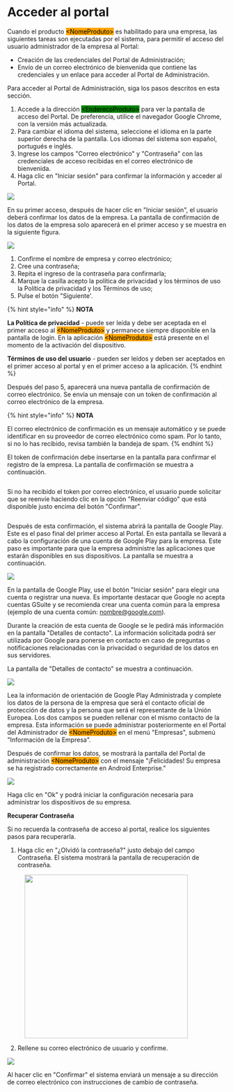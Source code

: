 # Acceder al portal

Cuando el producto <mark style="background-color:orange;">\<NomeProduto></mark> es habilitado para una empresa, las siguientes tareas son ejecutadas por el sistema, para permitir el acceso del usuario administrador de la empresa al Portal:

* Creación de las credenciales del Portal de Administración;
* Envío de un correo electrónico de bienvenida que contiene las credenciales y un enlace para acceder al Portal de Administración.

Para acceder al Portal de Administración, siga los pasos descritos en esta sección.

1. Accede a la dirección <mark style="background-color:green;">\<EnderecoProduto></mark> para ver la pantalla de acceso del Portal. De preferencia, utilice el navegador Google Chrome, con la versión más actualizada.
2. Para cambiar el idioma del sistema, seleccione el idioma en la parte superior derecha de la pantalla. Los idiomas del sistema son español, portugués e inglés.
3. Ingrese los campos "Correo electrónico" y "Contraseña" con las credenciales de acceso recibidas en el correo electrónico de bienvenida.
4. Haga clic en "Iniciar sesión" para confirmar la información y acceder al Portal.

![](<../.gitbook/assets/0 (5) (1).png>)

En su primer acceso, después de hacer clic en "Iniciar sesión", el usuario deberá confirmar los datos de la empresa. La pantalla de confirmación de los datos de la empresa solo aparecerá en el primer acceso y se muestra en la siguiente figura.

![](<../.gitbook/assets/1 (5) (1).png>)

1. Confirme el nombre de empresa y correo electrónico;
2. Cree una contraseña;
3. Repita el ingreso de la contraseña para confirmarla;
4. Marque la casilla acepto la política de privacidad y los términos de uso la Política de privacidad y los Términos de uso;
5. Pulse el botón "Siguiente'.

{% hint style="info" %}
**NOTA**

**La Política de privacidad** - puede ser leída y debe ser aceptada en el primer acceso al <mark style="background-color:orange;">\<NomeProduto></mark> y permanece siempre disponible en la pantalla de login. En la aplicación <mark style="background-color:orange;">\<NomeProduto></mark> está presente en el momento de la activación del dispositivo.

**Términos de uso del usuario** - pueden ser leídos y deben ser aceptados en el primer acceso al portal y en el primer acceso a la aplicación.
{% endhint %}

Después del paso 5, aparecerá una nueva pantalla de confirmación de correo electrónico. Se envía un mensaje con un token de confirmación al correo electrónico de la empresa.

{% hint style="info" %}
**NOTA**

El correo electrónico de confirmación es un mensaje automático y se puede identificar en su proveedor de correo electrónico como spam. Por lo tanto, si no lo has recibido, revisa también la bandeja de spam.
{% endhint %}

El token de confirmación debe insertarse en la pantalla para confirmar el registro de la empresa. La pantalla de confirmación se muestra a continuación.

<figure><img src="../.gitbook/assets/image (5).png" alt=""><figcaption></figcaption></figure>

Si no ha recibido el token por correo electrónico, el usuario puede solicitar que se reenvíe haciendo clic en la opción "Reenviar código" que está disponible justo encima del botón "Confirmar".

<figure><img src="../.gitbook/assets/image (6).png" alt=""><figcaption></figcaption></figure>

Después de esta confirmación, el sistema abrirá la pantalla de Google Play. Este es el paso final del primer acceso al Portal. En esta pantalla se llevará a cabo la configuración de una cuenta de Google Play para la empresa. Este paso es importante para que la empresa administre las aplicaciones que estarán disponibles en sus dispositivos. La pantalla se muestra a continuación.

![](<../.gitbook/assets/4 (5) (1).png>)

En la pantalla de Google Play, use el botón "Iniciar sesión" para elegir una cuenta o registrar una nueva. Es importante destacar que Google no acepta cuentas GSuite y se recomienda crear una cuenta común para la empresa (ejemplo de una cuenta común: [nombre@google.com](mailto:nombre@google.com)).

Durante la creación de esta cuenta de Google se le pedirá más información en la pantalla "Detalles de contacto". La información solicitada podrá ser utilizada por Google para ponerse en contacto en caso de preguntas o notificaciones relacionadas con la privacidad o seguridad de los datos en sus servidores.

La pantalla de "Detalles de contacto" se muestra a continuación.

![](<../.gitbook/assets/5 (5) (1).png>)

Lea la información de orientación de Google Play Administrada y complete los datos de la persona de la empresa que será el contacto oficial de protección de datos y la persona que será el representante de la Unión Europea. Los dos campos se pueden rellenar con el mismo contacto de la empresa. Esta información se puede administrar posteriormente en el Portal del Administrador de <mark style="background-color:orange;">\<NomeProduto></mark> en el menú "Empresas", submenú "Información de la Empresa".

Después de confirmar los datos, se mostrará la pantalla del Portal de administración <mark style="background-color:orange;">\<NomeProduto></mark> con el mensaje "¡Felicidades! Su empresa se ha registrado correctamente en Android Enterprise."

![](<../.gitbook/assets/6 (5) (1).png>)

Haga clic en "Ok" y podrá iniciar la configuración necesaria para administrar los dispositivos de su empresa.

**Recuperar Contraseña**

Si no recuerda la contraseña de acceso al portal, realice los siguientes pasos para recuperarla.

1. Haga clic en "¿Olvidó la contraseña?" justo debajo del campo Contraseña. El sistema mostrará la pantalla de recuperación de contraseña.

<figure><img src="../.gitbook/assets/7 (4) (1).png" alt="" width="375"><figcaption></figcaption></figure>

2. Rellene su correo electrónico de usuario y confirme.

![](<../.gitbook/assets/8 (4) (1).png>)

Al hacer clic en "Confirmar" el sistema enviará un mensaje a su dirección de correo electrónico con instrucciones de cambio de contraseña.
